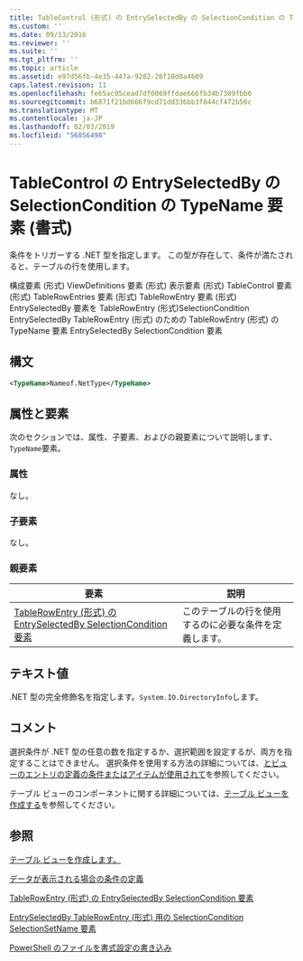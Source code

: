 ```yaml
---
title: TableControl (形式) の EntrySelectedBy の SelectionCondition の TypeName 要素 |Microsoft Docs
ms.custom: ''
ms.date: 09/13/2016
ms.reviewer: ''
ms.suite: ''
ms.tgt_pltfrm: ''
ms.topic: article
ms.assetid: e97d56fb-4e35-447a-9282-26f10d0a4609
caps.latest.revision: 11
ms.openlocfilehash: fe65ac95cead7df0069ffdae666fb34b7309fbb6
ms.sourcegitcommit: b6871f21bd666f9cd71dd336bb3f844cf472b56c
ms.translationtype: MT
ms.contentlocale: ja-JP
ms.lasthandoff: 02/03/2019
ms.locfileid: "56856498"
---
```

# <a name="typename-element-for-selectioncondition-for-entryselectedby-for-tablecontrol-format"></a>TableControl の EntrySelectedBy の SelectionCondition の TypeName 要素 (書式)

条件をトリガーする .NET 型を指定します。 この型が存在して、条件が満たされると、テーブルの行を使用します。

構成要素 (形式) ViewDefinitions 要素 (形式) 表示要素 (形式) TableControl 要素 (形式) TableRowEntries 要素 (形式) TableRowEntry 要素 (形式) EntrySelectedBy 要素を TableRowEntry (形式)SelectionCondition EntrySelectedBy TableRowEntry (形式) のための TableRowEntry (形式) の TypeName 要素 EntrySelectedBy SelectionCondition 要素

## <a name="syntax"></a>構文

```xml
<TypeName>Nameof.NetType</TypeName>
```

## <a name="attributes-and-elements"></a>属性と要素

次のセクションでは、属性、子要素、およびの親要素について説明します、`TypeName`要素。

### <a name="attributes"></a>属性

なし。

### <a name="child-elements"></a>子要素

なし。

### <a name="parent-elements"></a>親要素

|要素|説明|
|-------------|-----------------|
|[TableRowEntry (形式) の EntrySelectedBy SelectionCondition 要素](./selectioncondition-element-for-entryselectedby-for-tablecontrol-format.md)|このテーブルの行を使用するのに必要な条件を定義します。|

## <a name="text-value"></a>テキスト値

.NET 型の完全修飾名を指定します。`System.IO.DirectoryInfo`します。

## <a name="remarks"></a>コメント

選択条件が .NET 型の任意の数を指定するか、選択範囲を設定するが、両方を指定することはできません。 選択条件を使用する方法の詳細については、[とビューのエントリの定義の条件またはアイテムが使用されて](./defining-conditions-for-displaying-data.md)を参照してください。

テーブル ビューのコンポーネントに関する詳細については、[テーブル ビューを作成する](./creating-a-table-view.md)を参照してください。

## <a name="see-also"></a>参照

[テーブル ビューを作成します。](./creating-a-table-view.md)

[データが表示される場合の条件の定義](./defining-conditions-for-displaying-data.md)

[TableRowEntry (形式) の EntrySelectedBy SelectionCondition 要素](./selectioncondition-element-for-entryselectedby-for-tablecontrol-format.md)

[EntrySelectedBy TableRowEntry (形式) 用の SelectionCondition SelectionSetName 要素](./selectionsetname-element-for-selectioncondition-for-entryselectedby-for-tablecontrol-format.md)

[PowerShell のファイルを書式設定の書き込み](./writing-a-powershell-formatting-file.md)
